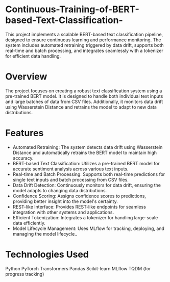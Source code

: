 # Continuous-Training-of-BERT-based-Text-Classification-
This project implements a scalable BERT-based text classification pipeline, designed to ensure continuous learning and performance monitoring. The system includes automated retraining triggered by data drift, supports both real-time and batch processing, and integrates seamlessly with a tokenizer for efficient data handling.

# Overview
The project focuses on creating a robust text classification system using a pre-trained BERT model. It is designed to handle both individual text inputs and large batches of data from CSV files. Additionally, it monitors data drift using Wasserstein Distance and retrains the model to adapt to new data distributions.

# Features
* Automated Retraining: The system detects data drift using Wasserstein Distance and automatically retrains the BERT model to maintain high accuracy.
* BERT-based Text Classification: Utilizes a pre-trained BERT model for accurate sentiment analysis across various text inputs.
* Real-time and Batch Processing: Supports both real-time predictions for single text inputs and batch processing from CSV files.
* Data Drift Detection: Continuously monitors for data drift, ensuring the model adapts to changing data distributions.
* Confidence Scoring: Assigns confidence scores to predictions, providing better insight into the model's certainty.
* REST-like Interface: Provides REST-like endpoints for seamless integration with other systems and applications.
* Efficient Tokenization: Integrates a tokenizer for handling large-scale data efficiently.
* Model Lifecycle Management: Uses MLflow for tracking, deploying, and managing the model lifecycle..

# Technologies Used
Python
PyTorch
Transformers
Pandas
Scikit-learn
MLflow
TQDM (for progress tracking)
